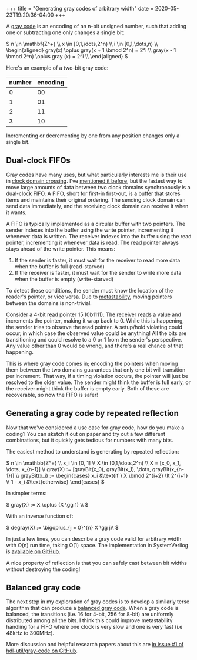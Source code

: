 +++
title = "Generating gray codes of arbitrary width"
date = 2020-05-23T19:20:36-04:00
+++

A [gray code](https://en.wikipedia.org/wiki/Gray_code) is an encoding of an n-bit unsigned number, such that adding one or subtracting one only changes a single bit:

$  n \in \mathbf{Z^+} \\\\
    x \in [0,1,\dots,2^n) \\\\
    i \in [0,1,\dots,n) \\\\
    \begin{aligned}
        gray(x) \oplus gray(x + 1 \bmod 2^n) = 2^i \\\\
        gray(x - 1 \bmod 2^n) \oplus gray (x) = 2^i \\\\
    \end{aligned}
$

Here's an example of a two-bit gray code:

|number|encoding|
|---|---|
|0|00|
|1|01|
|2|11|
|3|10|

Incrementing or decrementing by one from any position changes only a single bit.

## Dual-clock FIFOs

Gray codes have many uses, but what particularly interests me is their use in [clock domain crossing](https://en.wikipedia.org/wiki/Clock_domain_crossing).
I've [mentioned it before](/blog/mipi-camera-progress/#dual-clock-fifo), but the fastest way to move large amounts of data between two clock domains synchronously is a dual-clock FIFO.
A FIFO, short for first-in first-out, is a buffer that stores items and maintains their original ordering.
The sending clock domain can send data immediately, and the receiving clock domain can receive it when it wants.

A FIFO is typically implemented as a circular buffer with two pointers.
The sender indexes into the buffer using the write pointer, incrementing it whenever data is written.
The receiver indexes into the buffer using the read pointer, incrementing it whenever data is read.
The read pointer always stays ahead of the write pointer. This means:

1. If the sender is faster, it must wait for the receiver to read more data when the buffer is full (read-starved)
2. If the receiver is faster, it must wait for the sender to write more data when the buffer is empty (write-starved)

To detect these conditions, the sender must know the location of the reader's pointer, or vice versa.
Due to [metastability](/blog/mipi-camera-progress/#clock-domain-crossing), moving pointers between the domains is non-trivial.

Consider a 4-bit read pointer 15 (0b1111). The receiver reads a value and increments the pointer, making it wrap back to 0.
While this is happening, the sender tries to observe the read pointer.
A setup/hold violating could occur, in which case the observed value could be anything!
All the bits are transitioning and could resolve to a 0 or 1 from the sender's perspective.
Any value other than 0 would be wrong, and there's a real chance of that happening.

This is where gray code comes in; encoding the pointers when moving them between the two domains guarantees that only one bit will transition per increment.
That way, if a timing violation occurs, the pointer will just be resolved to the older value.
The sender might think the buffer is full early, or the receiver might think the buffer is empty early. Both of these are recoverable, so now the FIFO is safer!

## Generating a gray code by repeated reflection

Now that we've considered a use case for gray code, how do you make a coding? You can sketch it out on paper and try out a few different combinations, but it quickly gets tedious for numbers with many bits.

The easiest method to understand is generating by repeated reflection:

$ n \in \mathbb{Z^+} \\\\
x_i \in [0, 1] \\\\
X \in [0,1,\dots,2^n) \\\\
X = [x_0, x_1, \dots, x_{n-1}] \\\\
gray(X) := [grayBit(x_0), grayBit(x_1), \dots, grayBit(x_{n-1})] \\\\
grayBit(x_i) := \begin{cases}
    x_i &\text{if } X \bmod 2^{i+2} \lt 2^{i+1} \\\\
    1 - x_i &\text{otherwise}
\end{cases}
$

In simpler terms:

$ gray(X) := X \oplus (X \gg 1) \\\\
$

With an inverse function of:

$ degray(X) := \bigoplus_{j = 0}^{n} X \gg j\\\\
$

In just a few lines, you can describe a gray code valid for arbitrary width with O(n) run time, taking O(1) space.
The implementation in SystemVerilog is [available on GitHub](https://github.com/hdl-util/gray-code).

A nice property of reflection is that you can safely cast between bit widths without destroying the coding!


## Balanced gray code

The next step in my exploration of gray codes is to develop a similarly terse algorithm that can produce a [balanced gray code](https://en.wikipedia.org/wiki/Gray_code#Balanced_Gray_code).
When a gray code is balanced, the transitions (i.e. 16 for 4-bit, 256 for 8-bit) are uniformly distributed among all the bits.
I think this could improve metastability handling for a FIFO where one clock is very slow and one is very fast (i.e 48kHz to 300MHz).

More discussion and helpful research papers about this are [in issue #1 of hdl-util/gray-code on GitHub](https://github.com/hdl-util/gray-code/issues/1).
